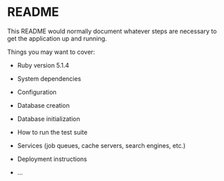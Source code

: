 # README

This README would normally document whatever steps are necessary to get the
application up and running.

Things you may want to cover:

* Ruby version
5.1.4
* System dependencies

* Configuration

* Database creation

* Database initialization

* How to run the test suite

* Services (job queues, cache servers, search engines, etc.)

* Deployment instructions

* ...
